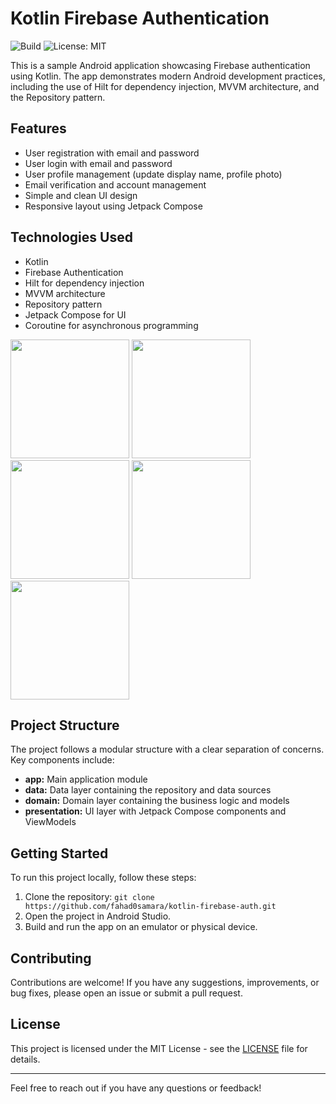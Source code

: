 # Kotlin Firebase Authentication
![Build](https://github.com/Qandil11/HeartRateMobile/actions/workflows/android-ci.yml/badge.svg)
![License: MIT](https://img.shields.io/badge/license-MIT-blue.svg)

This is a sample Android application showcasing Firebase authentication using Kotlin. The app demonstrates modern Android development practices, including the use of Hilt for dependency injection, MVVM architecture, and the Repository pattern.

## Features

- User registration with email and password
- User login with email and password
- User profile management (update display name, profile photo)
- Email verification and account management
- Simple and clean UI design
- Responsive layout using Jetpack Compose

## Technologies Used

- Kotlin
- Firebase Authentication
- Hilt for dependency injection
- MVVM architecture
- Repository pattern
- Jetpack Compose for UI
- Coroutine for asynchronous programming

<div>
    <img src="https://github.com/fahad0samara/kotlin-firebase-auth/assets/90055525/320263ce-f7c4-4a20-a710-cd6348818fcc" width="190" />
    <img src="https://github.com/fahad0samara/kotlin-firebase-auth/assets/90055525/05fa992e-deb0-4566-8c3c-2af22acfae4e" width="190" />
    <img src="https://github.com/fahad0samara/kotlin-firebase-auth/assets/90055525/e3e8aba1-f319-4241-96b7-2a90fb0c5109" width="190" />
  <img src="https://github.com/fahad0samara/kotlin-firebase-auth/assets/90055525/19435be9-91af-4bf9-b325-b8ebcccfaa6c" width="190" />
  <img src="https://github.com/fahad0samara/kotlin-firebase-auth/assets/90055525/bd534cb6-d48e-41fc-9b06-ed40f2301a8f" width="190" />


</div>



## Project Structure

The project follows a modular structure with a clear separation of concerns. Key components include:

- **app:** Main application module
- **data:** Data layer containing the repository and data sources
- **domain:** Domain layer containing the business logic and models
- **presentation:** UI layer with Jetpack Compose components and ViewModels

## Getting Started

To run this project locally, follow these steps:

1. Clone the repository: `git clone https://github.com/fahad0samara/kotlin-firebase-auth.git`
2. Open the project in Android Studio.
3. Build and run the app on an emulator or physical device.

## Contributing

Contributions are welcome! If you have any suggestions, improvements, or bug fixes, please open an issue or submit a pull request.

## License

This project is licensed under the MIT License - see the [LICENSE](LICENSE) file for details.

---

Feel free to reach out if you have any questions or feedback!
